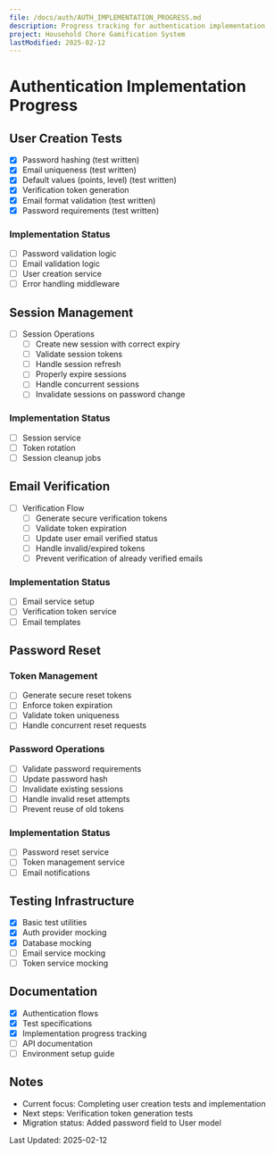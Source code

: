 ```yaml
---
file: /docs/auth/AUTH_IMPLEMENTATION_PROGRESS.md
description: Progress tracking for authentication implementation
project: Household Chore Gamification System
lastModified: 2025-02-12
---
```


# Authentication Implementation Progress

## User Creation Tests

- [x] Password hashing (test written)
- [x] Email uniqueness (test written)
- [x] Default values (points, level) (test written)
- [x] Verification token generation
- [x] Email format validation (test written)
- [x] Password requirements (test written)

### Implementation Status

- [ ] Password validation logic
- [ ] Email validation logic
- [ ] User creation service
- [ ] Error handling middleware

## Session Management

- [ ] Session Operations
  - [ ] Create new session with correct expiry
  - [ ] Validate session tokens
  - [ ] Handle session refresh
  - [ ] Properly expire sessions
  - [ ] Handle concurrent sessions
  - [ ] Invalidate sessions on password change

### Implementation Status

- [ ] Session service
- [ ] Token rotation
- [ ] Session cleanup jobs

## Email Verification

- [ ] Verification Flow
  - [ ] Generate secure verification tokens
  - [ ] Validate token expiration
  - [ ] Update user email verified status
  - [ ] Handle invalid/expired tokens
  - [ ] Prevent verification of already verified emails

### Implementation Status

- [ ] Email service setup
- [ ] Verification token service
- [ ] Email templates

## Password Reset

### Token Management

- [ ] Generate secure reset tokens
- [ ] Enforce token expiration
- [ ] Validate token uniqueness
- [ ] Handle concurrent reset requests

### Password Operations

- [ ] Validate password requirements
- [ ] Update password hash
- [ ] Invalidate existing sessions
- [ ] Handle invalid reset attempts
- [ ] Prevent reuse of old tokens

### Implementation Status

- [ ] Password reset service
- [ ] Token management service
- [ ] Email notifications

## Testing Infrastructure

- [x] Basic test utilities
- [x] Auth provider mocking
- [x] Database mocking
- [ ] Email service mocking
- [ ] Token service mocking

## Documentation

- [x] Authentication flows
- [x] Test specifications
- [x] Implementation progress tracking
- [ ] API documentation
- [ ] Environment setup guide

## Notes

- Current focus: Completing user creation tests and implementation
- Next steps: Verification token generation tests
- Migration status: Added password field to User model

Last Updated: 2025-02-12
